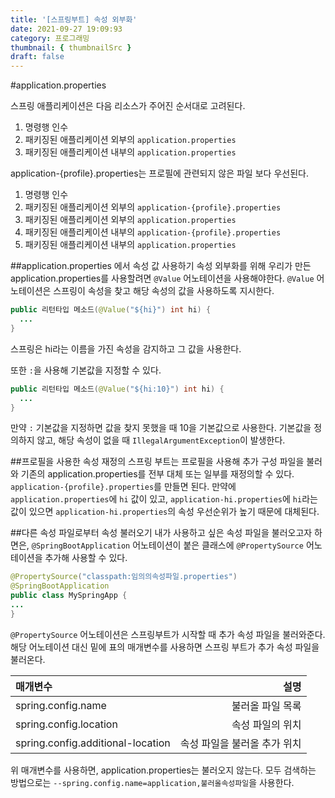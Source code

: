 ```yaml
---
title: '[스프링부트] 속성 외부화'
date: 2021-09-27 19:09:93
category: 프로그래밍
thumbnail: { thumbnailSrc }
draft: false
---
```


#application.properties

스프링 애플리케이션은 다음 리소스가 주어진 순서대로 고려된다.

1. 명령행 인수
2. 패키징된 애플리케이션 외부의 `application.properties`
3. 패키징된 애플리케이션 내부의 `application.properties`

application-{profile}.properties는 프로필에 관련되지 않은 파일 보다 우선된다.

1. 명령행 인수
2. 패키징된 애플리케이션 외부의 `application-{profile}.properties`
3. 패키징된 애플리케이션 외부의 `application.properties`
4. 패키징된 애플리케이션 내부의 `application-{profile}.properties`
5. 패키징된 애플리케이션 내부의 `application.properties`

##application.properties 에서 속성 값 사용하기
속성 외부화를 위해 우리가 만든 application.properties를 사용할려면 `@Value` 어노테이션을 사용해야한다.
`@Value` 어노테이션은 스프링이 속성을 찾고 해당 속성의 값을 사용하도록 지시한다.

```java
public 리턴타입 메소드(@Value("${hi}") int hi) {
  ...
}
```

스프링은 hi라는 이름을 가진 속성을 감지하고 그 값을 사용한다.

또한 `:`을 사용해 기본값을 지정할 수 있다.

```java
public 리턴타입 메소드(@Value("${hi:10}") int hi) {
  ...
}
```

만약 `:` 기본값을 지정하면 값을 찾지 못했을 때 10을 기본값으로 사용한다.
기본값을 정의하지 않고, 해당 속성이 없을 때 `IllegalArgumentException`이 발생한다.

##프로필을 사용한 속성 재정의
스프링 부트는 프로필을 사용해 추가 구성 파일을 불러와 기존의 application.properties를 전부 대체 또는 일부를 재정의할 수 있다.
`application-{profile}.properties`를 만들면 된다.
만약에 `application.properties`에 `hi` 값이 있고, `application-hi.properties`에 `hi`라는 값이 있으면
`application-hi.properties`의 속성 우선순위가 높기 때문에 대체된다.

##다른 속성 파일로부터 속성 불러오기
내가 사용하고 싶은 속성 파일을 불러오고자 하면은, `@SpringBootApplication` 어노테이션이 붙은 클래스에
`@PropertySource` 어노테이션을 추가해 사용할 수 있다.

```java
@PropertySource("classpath:임의의속성파일.properties")
@SpringBootApplication
public class MySpringApp {
...
}
```

`@PropertySource` 어노테이션은 스프링부트가 시작할 때 추가 속성 파일을 불러와준다.
해당 어노테이션 대신 밑에 표의 매개변수를 사용하면 스프링 부트가 추가 속성 파일을 불러온다.

| 매개변수                          |                         설명 |
| :-------------------------------- | ---------------------------: |
| spring.config.name                |             불러올 파일 목록 |
| spring.config.location            |             속성 파일의 위치 |
| spring.config.additional-location | 속성 파일을 불러올 추가 위치 |

위 매개변수를 사용하면, application.properties는 불러오지 않는다.
모두 검색하는 방법으로는 `--spring.config.name=application,불러올속성파일`을 사용한다.

